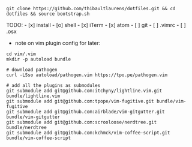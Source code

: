 ```
git clone https://github.com/thibaultlaurens/dotfiles.git && cd dotfiles && source bootstrap.sh
```

TODO:
    - [x] install
    - [o] shell
    - [x] iTerm
    - [x] atom
    - [ ] git
    - [ ] .vimrc
    - [ ] .osx


- note on vim plugin config for later:

```
cd vim/.vim
mkdir -p autoload bundle

# download pathogen
curl -LSso autoload/pathogen.vim https://tpo.pe/pathogen.vim

# add all the plugins as submodules
git submodule add git@github.com:itchyny/lightline.vim.git bundle/lightline.vim
git submodule add git@github.com:tpope/vim-fugitive.git bundle/vim-fugitive
git submodule add git@github.com:airblade/vim-gitgutter.git bundle/vim-gitgutter
git submodule add git@github.com:scrooloose/nerdtree.git bundle/nerdtree
git submodule add git@github.com:kchmck/vim-coffee-script.git bundle/vim-coffee-script
```
